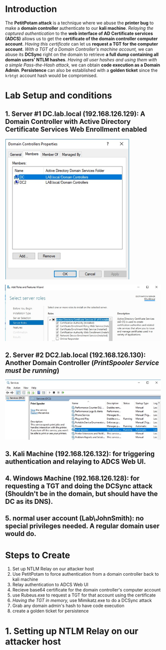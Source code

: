 # Introduction
The **PetitPotam attack** is a technique where we abuse the **printer bug** to make a **domain controller** authenticate to our **kali machine**.
*Relaying the captured authentication* to the **web interface of AD Certificate services (ADCS)** allows us to get the **certificate of the domain controller computer account**.
*Having this certificate* can let us **request a TGT for the computer account**.
*With a TGT of a Domain Controller's machine account,* we can abuse its **DCSync** right on the domain to retrieve **a full dump containing all domain users' NTLM hashes**.
*Having all user hashes and using them with a simple Pass-the-Hash attack,* we can obtain **code execution as a Domain Admin**.
**Persistence** can also be established with a **golden ticket** since the `krbtgt` account hash would be compromised.

# Lab Setup and conditions
## 1. Server #1 **DC.lab.local** (192.168.126.129): A Domain Controller with **Active Directory Certificate Services Web Enrollment** enabled

![Domain-Controllers](Domain-Controllers.jpg)

![AD-CS-Installed](AD-CS-Installed.jpg)

## 2. Server #2 **DC2.lab.local** (192.168.126.130): Another Domain Controller (*PrintSpooler Service must be running*)

![Spooler-Running](Spooler-Running.jpg)

## 3. Kali Machine (192.168.126.132): for triggering authentication and relaying to ADCS Web UI.

## 4. Windows Machine (192.168.126.128): for requesting a TGT and doing the DCSync attack (Shouldn't be in the domain, but should have the DC as its DNS).

## 5. normal user account (Lab\JohnSmith): no special privileges needed. A regular domain user would do.




# Steps to Create
1. Set up NTLM Relay on our attacker host
2. Use PetitPotam to force authentication from a domain controller back to kali machine
3. Relay authentication to ADCS Web UI
4. Recieve base64 certificate for the domain controller's computer account
5. use Rubeus.exe to request a TGT for that account using the certificate
6. *Having the TGT in memory,* use Mimikatz.exe to do a DCSync attack
7. Grab any domain admin's hash to have code execution
8. create a golden ticket for persistence

# 1. Setting up NTLM Relay on our attacker host